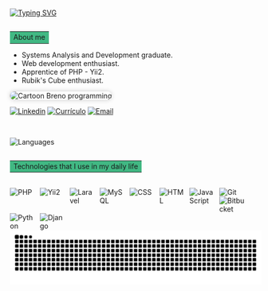 ###
[![Typing SVG](https://readme-typing-svg.herokuapp.com/?color=41B883&size=35&center=true&vCenter=true&width=1000&lines=HI+👋,+WELCOME+TO+MY+PROFILE!+:%29)](https://git.io/typing-svg) 

##
<table>
  <tr>
    <td style="background-color: #41B883;">About me</td>
  </tr>
</table>

- Systems Analysis and Development graduate.
- Web development enthusiast.
- Apprentice of PHP - Yii2.  
- Rubik's Cube enthusiast.
  
<p align="left">
  <img src="https://github.com/user-attachments/assets/c74bad30-fcb1-4dd0-aeec-653aab226033" 
       alt="Cartoon Breno programming" 
       width="400px" 
       style="border-radius: 10px; box-shadow: 0 0 10px rgba(0,0,0,0.2);" />
</p>

[![Linkedin](https://img.shields.io/badge/LinkedIn-0077B5?style=for-the-badge&logo=linkedin&logoColor=white)](https://www.linkedin.com/in/brenocoutinho/)
[![Currículo](https://img.shields.io/badge/Currículo-PDF-green?style=for-the-badge&logo=adobe&logoColor=white)](https://github.com/user-attachments/files/21620339/Curriculo_BrenoCoutinho.pdf)
[![Email](https://img.shields.io/badge/Email-D14836?style=for-the-badge&logo=gmail&logoColor=white)](mailto:brenolsc.dev@gmail.com)

<br/>

![Languages](https://github-readme-stats.vercel.app/api/top-langs/?username=brenolsc&layout=compact&show_icons=true&hide_border=false&theme=vue-dark&langs_count=5&cache_seconds=3600)

##
<table>
  <tr>
    <td style="background-color: #41B883;"> Technologies that I use in my daily life</td>
  </tr>
</table>

<div style="display: inline_block"><br/>
  <img align="left" title="PHP" alt="PHP" width="50px" style="padding-right:10px;" src="https://cdn.jsdelivr.net/gh/devicons/devicon/icons/php/php-original.svg" />
  <img align="left" title="Yii2" alt="Yii2" width="50px" style="padding-right:10px;" src="https://cdn.jsdelivr.net/gh/devicons/devicon@latest/icons/yii/yii-original.svg" />
  <img align="left" title="Laravel" alt="Laravel" width="50px" style="padding-right:10px;" src="https://cdn.jsdelivr.net/gh/devicons/devicon/icons/laravel/laravel-original.svg" />
  <img align="left" title="MySQL" alt="MySQL" width="50px" style="padding-right:10px;" src="https://cdn.jsdelivr.net/gh/devicons/devicon/icons/mysql/mysql-original.svg" />
  <img align="left" title="CSS" alt="CSS" width="50px" style="padding-right:10px;" src="https://cdn.jsdelivr.net/gh/devicons/devicon/icons/css3/css3-original.svg" />
  <img align="left" title="HTML" alt="HTML" width="50px" style="padding-right:10px;" src="https://cdn.jsdelivr.net/gh/devicons/devicon/icons/html5/html5-original.svg" />
  <img align="left" title="JavaScript" alt="JavaScript" width="50px" style="padding-right:10px;" src="https://cdn.jsdelivr.net/gh/devicons/devicon/icons/javascript/javascript-original.svg" />
  <img align="left" title="Git" alt="Git" width="50px" style="padding-right:10px;" src="https://cdn.jsdelivr.net/gh/devicons/devicon/icons/git/git-original.svg" />
  <img align="left" title="Bitbucket" alt="Bitbucket" width="50px" style="padding-right:10px;" src="https://cdn.jsdelivr.net/gh/devicons/devicon@latest/icons/bitbucket/bitbucket-original.svg" />
  <img align="left" title="Python" alt="Python" width="50px" style="padding-right:10px;" src="https://cdn.jsdelivr.net/gh/devicons/devicon/icons/python/python-original.svg" />
  <img align="left" title="Django" alt="Django" width="50px" style="padding-right:10px;" src="https://cdn.jsdelivr.net/gh/devicons/devicon/icons/django/django-plain.svg" />
  
  
  
  
  <picture>
  <source media="(prefers-color-scheme: dark)" srcset="https://raw.githubusercontent.com/brenolsc/brenolsc/output/github-contribution-grid-snake-dark.svg">
  <source media="(prefers-color-scheme: light)" srcset="https://raw.githubusercontent.com/brenolsc/brenolsc/output/github-contribution-grid-snake.svg">
  <img alt="github contribution grid snake animation" src="https://raw.githubusercontent.com/brenolsc/brenolsc/output/github-contribution-grid-snake.svg">
</picture>
 
  
</div><br/>
